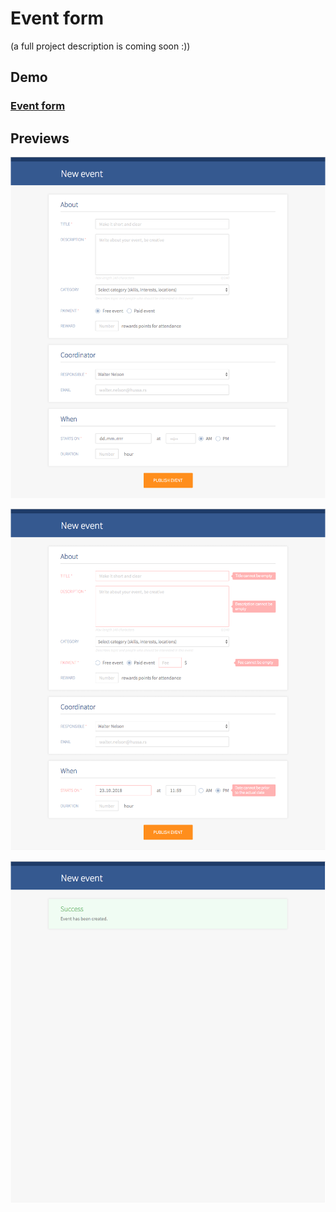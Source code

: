 # Event form

(a full project description is coming soon :))



## Demo

### [Event form](https://karin-on.github.io/event-form/)



## Previews

![Preview 1](./images/event-form_prev1.png)



![Preview 2](./images/event-form_prev2.png)



![Preview 3](./images/event-form_prev3.png)

